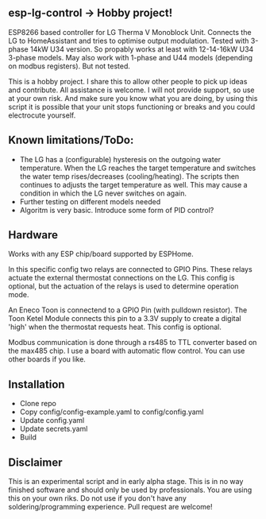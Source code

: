 ## esp-lg-control -> Hobby project!
ESP8266 based controller for LG Therma V Monoblock Unit.
Connects the LG to HomeAssistant and tries to optimise output modulation.
Tested with 3-phase 14kW U34 version. So propably works at least with 12-14-16kW U34 3-phase models. May also work with 1-phase and U44 models (depending on modbus registers). But not tested.

This is a hobby project. I share this to allow other people to pick up ideas and contribute. All assistance is welcome. I will not provide support, so use at your own risk. And make sure you know what you are doing, by using this script it is possible that your unit stops functioning or breaks and you could electrocute yourself.

## Known limitations/ToDo:
* The LG has a (configurable) hysteresis on the outgoing water temperature. When the LG reaches the target temperature and switches the water temp rises/decreases (cooling/heating). The scripts then continues to adjusts the target temperature as well. This may cause a condition in which the LG never switches on again.
* Further testing on different models needed
* Algoritm is very basic. Introduce some form of PID control?

## Hardware
Works with any ESP chip/board supported by ESPHome.

In this specific config two relays are connected to GPIO Pins. These relays actuate the external thermostat connections on the LG. This config is optional, but the actuation of the relays is used to determine operation mode.

An Eneco Toon is connectend to a GPIO Pin (with pulldown resistor). The Toon Ketel Module connects this pin to a 3.3V supply to create a digital 'high' when the thermostat requests heat. This config is optional.

Modbus communication is done through a rs485 to TTL converter based on the max485 chip. I use a board with automatic flow control. You can use other boards if you like. 

## Installation
* Clone repo
* Copy config/config-example.yaml to config/config.yaml
* Update config.yaml
* Update secrets.yaml
* Build

## Disclaimer
This is an experimental script and in early alpha stage. This is in no way finished software and should only be used by professionals. You are using this on your own riks. Do not use if you don't have any soldering/programming experience. Pull request are welcome! 
